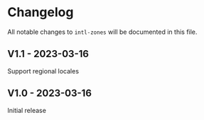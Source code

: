 # Changelog

All notable changes to `intl-zones` will be documented in this file.

## V1.1 - 2023-03-16

Support regional locales

## V1.0 - 2023-03-16

Initial release
